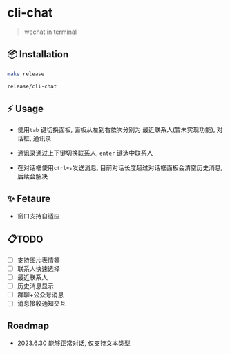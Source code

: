 # cli-chat

> wechat in terminal

## 📦 Installation

```bash
make release

release/cli-chat
```

## ⚡️ Usage

- 使用`tab` 键切换面板, 面板从左到右依次分别为 最近联系人(暂未实现功能), 对话框, 通讯录

- 通讯录通过上下键切换联系人, `enter` 键选中联系人

- 在对话框使用`ctrl+s`发送消息, 目前对话长度超过对话框面板会清空历史消息, 后续会解决

## ✨ Fetaure

- 窗口支持自适应

## 📋TODO

- [ ] 支持图片表情等
- [ ] 联系人快速选择
- [ ] 最近联系人
- [ ] 历史消息显示
- [ ] 群聊+公众号消息
- [ ] 消息接收通知交互

## Roadmap 

- 2023.6.30 能够正常对话, 仅支持文本类型

